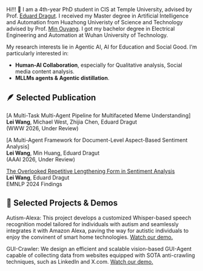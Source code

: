 
Hi!!! 🦉 I am a 4th-year PhD student in CIS at Temple University, advised by Prof. [Eduard Dragut](https://cis.temple.edu/~edragut/). I received my Master degree in Artificial Intelligence and Automation from Huazhong Univeristy of Science and Technology advised by Prof. [Min Ouyang](https://scholar.google.com/citations?hl=en&user=1QNTooQAAAAJ). I got my bachelor degree in Electrical Engineering and Automation at Wuhan University of Technology.

My research interests lie in Agentic AI, AI for Education and Social Good. I’m particularly interested in:
* **Human-AI Collaboration**, especially for Qualitative analysis, Social media content analysis.
* **MLLMs agents & Agentic distillation**.
  
🪶 Selected Publication
------
[A Multi-Task Multi-Agent Pipeline for Multifaceted Meme Understanding] <br>
**Lei Wang**, Michael West, Zhijia Chen, Eduard Dragut<br>
(WWW 2026, Under Review)

[A Multi-Agent Framework for Document-Level Aspect-Based Sentiment Analysis] <br>
**Lei Wang**, Min Huang, Eduard Dragut<br>
(AAAI 2026, Under Review)

[The Overlooked Repetitive Lengthening Form in Sentiment Analysis](https://aclanthology.org/2024.findings-emnlp.952.pdf) <br>
**Lei Wang**, Eduard Dragut <br>
EMNLP 2024 Findings


🚀 Selected Projects & Demos
------
Autism-Alexa: This project develops a customized Whisper-based speech recognition model tailored for individuals with autism and seamlessly integrates it with Amazon Alexa, paving the way for autistic individuals to enjoy the convinent of smart home technologies. [Watch our demo.](https://tuprd-my.sharepoint.com/:v:/g/personal/tuq24452_temple_edu/EefYaFmahJVGhe-YKXkKMQQBwpI7RDmeOUOmB3vt7eDqJw?e=iR6unK&nav=eyJyZWZlcnJhbEluZm8iOnsicmVmZXJyYWxBcHAiOiJTdHJlYW1XZWJBcHAiLCJyZWZlcnJhbFZpZXciOiJTaGFyZURpYWxvZy1MaW5rIiwicmVmZXJyYWxBcHBQbGF0Zm9ybSI6IldlYiIsInJlZmVycmFsTW9kZSI6InZpZXcifX0%3D)

GUI-Crawler: We design an efficient and scalable vision-based GUI-Agent capable of collecting data from websites equipped with SOTA anti-crawling techniques, such as LinkedIn and X.com. [Watch our demo.](https://tuprd-my.sharepoint.com/:v:/g/personal/tuq24452_temple_edu/EVYkR5afmvpBqH0XEACKVzQBwU6ZR0oncUZUEZo9iumFkw?e=Je2kAN&nav=eyJyZWZlcnJhbEluZm8iOnsicmVmZXJyYWxBcHAiOiJTdHJlYW1XZWJBcHAiLCJyZWZlcnJhbFZpZXciOiJTaGFyZURpYWxvZy1MaW5rIiwicmVmZXJyYWxBcHBQbGF0Zm9ybSI6IldlYiIsInJlZmVycmFsTW9kZSI6InZpZXcifX0%3D)